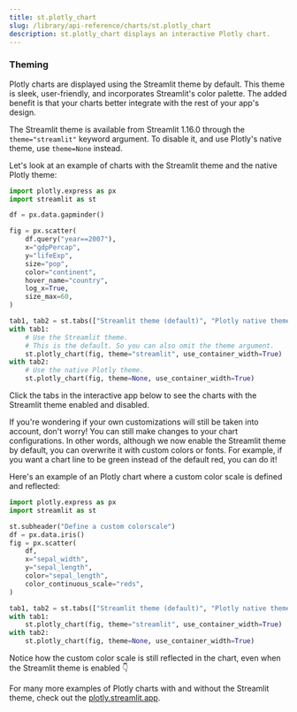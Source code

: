 ```yaml
---
title: st.plotly_chart
slug: /library/api-reference/charts/st.plotly_chart
description: st.plotly_chart displays an interactive Plotly chart.
---
```


<Autofunction function="streamlit.plotly_chart" />

### Theming

Plotly charts are displayed using the Streamlit theme by default. This theme is sleek, user-friendly, and incorporates Streamlit's color palette. The added benefit is that your charts better integrate with the rest of your app's design.

The Streamlit theme is available from Streamlit 1.16.0 through the `theme="streamlit"` keyword argument. To disable it, and use Plotly's native theme, use `theme=None` instead.

Let's look at an example of charts with the Streamlit theme and the native Plotly theme:

```python
import plotly.express as px
import streamlit as st

df = px.data.gapminder()

fig = px.scatter(
    df.query("year==2007"),
    x="gdpPercap",
    y="lifeExp",
    size="pop",
    color="continent",
    hover_name="country",
    log_x=True,
    size_max=60,
)

tab1, tab2 = st.tabs(["Streamlit theme (default)", "Plotly native theme"])
with tab1:
    # Use the Streamlit theme.
    # This is the default. So you can also omit the theme argument.
    st.plotly_chart(fig, theme="streamlit", use_container_width=True)
with tab2:
    # Use the native Plotly theme.
    st.plotly_chart(fig, theme=None, use_container_width=True)
```

Click the tabs in the interactive app below to see the charts with the Streamlit theme enabled and disabled.

<Cloud src="https://doc-plotly-chart-theme.streamlit.app/?embed=true" height="525" />

If you're wondering if your own customizations will still be taken into account, don't worry! You can still make changes to your chart configurations. In other words, although we now enable the Streamlit theme by default, you can overwrite it with custom colors or fonts. For example, if you want a chart line to be green instead of the default red, you can do it!

Here's an example of an Plotly chart where a custom color scale is defined and reflected:

```python
import plotly.express as px
import streamlit as st

st.subheader("Define a custom colorscale")
df = px.data.iris()
fig = px.scatter(
    df,
    x="sepal_width",
    y="sepal_length",
    color="sepal_length",
    color_continuous_scale="reds",
)

tab1, tab2 = st.tabs(["Streamlit theme (default)", "Plotly native theme"])
with tab1:
    st.plotly_chart(fig, theme="streamlit", use_container_width=True)
with tab2:
    st.plotly_chart(fig, theme=None, use_container_width=True)
```

Notice how the custom color scale is still reflected in the chart, even when the Streamlit theme is enabled 👇

<Cloud src="https://doc-plotly-custom-colors.streamlit.app/?embed=true" height="650" />

For many more examples of Plotly charts with and without the Streamlit theme, check out the [plotly.streamlit.app](https://plotly.streamlit.app).
